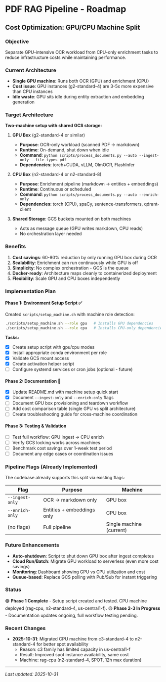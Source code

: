 # PDF RAG Pipeline - Roadmap

## Cost Optimization: GPU/CPU Machine Split

### Objective
Separate GPU-intensive OCR workload from CPU-only enrichment tasks to reduce infrastructure costs while maintaining performance.

### Current Architecture
- **Single GPU machine**: Runs both OCR (GPU) and enrichment (CPU)
- **Cost issue**: GPU instances (g2-standard-4) are 3-5x more expensive than CPU instances
- **Idle waste**: GPU sits idle during entity extraction and embedding generation

### Target Architecture

**Two-machine setup with shared GCS storage:**

1. **GPU Box** (g2-standard-4 or similar)
   - **Purpose**: OCR-only workload (scanned PDF → markdown)
   - **Runtime**: On-demand, shut down when idle
   - **Command**: `python scripts/process_documents.py --auto --ingest-only --file-types pdf`
   - **Dependencies**: torch+CUDA, vLLM, OlmOCR, FlashInfer

2. **CPU Box** (n2-standard-4 or n2-standard-8)
   - **Purpose**: Enrichment pipeline (markdown → entities + embeddings)
   - **Runtime**: Continuous or scheduled
   - **Command**: `python scripts/process_documents.py --auto --enrich-only`
   - **Dependencies**: torch (CPU), spaCy, sentence-transformers, qdrant-client

3. **Shared Storage**: GCS buckets mounted on both machines
   - Acts as message queue (GPU writes markdown, CPU reads)
   - No orchestration layer needed

### Benefits

1. **Cost savings**: 60-80% reduction by only running GPU box during OCR
2. **Scalability**: Enrichment can run continuously while GPU is off
3. **Simplicity**: No complex orchestration - GCS is the queue
4. **Docker-ready**: Architecture maps cleanly to containerized deployment
5. **Flexibility**: Scale GPU and CPU boxes independently

### Implementation Plan

#### Phase 1: Environment Setup Script ✅
Created `scripts/setup_machine.sh` with machine role detection:

```bash
./scripts/setup_machine.sh --role gpu   # Installs GPU dependencies
./scripts/setup_machine.sh --role cpu   # Installs CPU-only dependencies
```

**Tasks:**
- [x] Create setup script with gpu/cpu modes
- [x] Install appropriate conda environment per role
- [x] Validate GCS mount access
- [x] Create activation helper script
- [ ] Configure systemd services or cron jobs (optional - future)

#### Phase 2: Documentation 🚧
- [x] Update README.md with machine setup quick start
- [x] Document `--ingest-only` and `--enrich-only` flags
- [ ] Document GPU box provisioning and teardown workflow
- [ ] Add cost comparison table (single GPU vs split architecture)
- [ ] Create troubleshooting guide for cross-machine coordination

#### Phase 3: Testing & Validation
- [ ] Test full workflow: GPU ingest → CPU enrich
- [ ] Verify GCS locking works across machines
- [ ] Benchmark cost savings over 1-week test period
- [ ] Document any edge cases or coordination issues

### Pipeline Flags (Already Implemented)

The codebase already supports this split via existing flags:

| Flag | Purpose | Machine |
|------|---------|---------|
| `--ingest-only` | OCR → markdown only | GPU box |
| `--enrich-only` | Entities + embeddings only | CPU box |
| (no flags) | Full pipeline | Single machine (current) |

### Future Enhancements

- **Auto-shutdown**: Script to shut down GPU box after ingest completes
- **Cloud Run/Batch**: Migrate GPU workload to serverless (even more cost savings)
- **Monitoring**: Dashboard showing GPU vs CPU utilization and cost
- **Queue-based**: Replace GCS polling with Pub/Sub for instant triggering

### Status
🟢 **Phase 1 Complete** - Setup script created and tested. CPU machine deployed (rag-cpu, n2-standard-4, us-central1-f).
🟡 **Phase 2-3 In Progress** - Documentation updates ongoing, full workflow testing pending.

### Recent Changes
- **2025-10-31**: Migrated CPU machine from c3-standard-4 to n2-standard-4 for better spot availability
  - Reason: c3 family has limited capacity in us-central1-f
  - Result: Improved spot instance availability, same cost
  - Machine: rag-cpu (n2-standard-4, SPOT, 12h max duration)

---

*Last updated: 2025-10-31*
